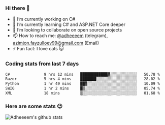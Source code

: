### Hi there 👋

<!--
**adheeeem/adheeeem** is a ✨ _special_ ✨ repository because its `README.md` (this file) appears on your GitHub profile.

Here are some ideas to get you started:
-->
- 🔭 I’m currently working on C#
- 🌱 I’m currently learning C# and ASP.NET Core deeper
- 👯 I’m looking to collaborate on open source projects
- 📫 How to reach me: [@adheeeem](https://t.me/adheeeem) (telegram), azimjon.fayzulloev99@gmail.com (Email)
- ⚡ Fun fact: I love cats :cat:


### Coding stats from last 7 days
<!--START_SECTION:waka-->

```txt
C#               9 hrs 12 mins   ████████████▓░░░░░░░░░░░░   50.78 %
Razor            5 hrs 4 mins    ███████░░░░░░░░░░░░░░░░░░   28.02 %
Python           1 hr 49 mins    ██▓░░░░░░░░░░░░░░░░░░░░░░   10.09 %
SWIG             1 hr 2 mins     █▒░░░░░░░░░░░░░░░░░░░░░░░   05.74 %
XML              18 mins         ▒░░░░░░░░░░░░░░░░░░░░░░░░   01.68 %
```

<!--END_SECTION:waka-->

### Here are some stats :wink:
![Adheeeem's github stats](https://github-readme-stats.vercel.app/api?username=adheeeem&show_icons=true&theme=radical)
